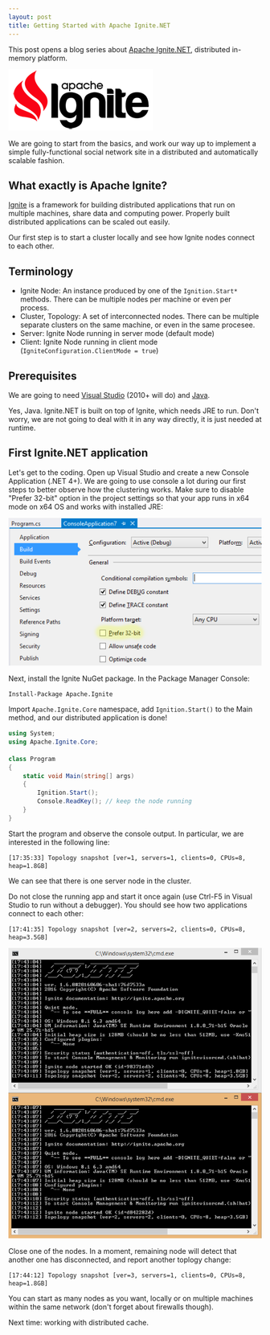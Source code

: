 ```yaml
---
layout: post
title: Getting Started with Apache Ignite.NET
---
```


This post opens a blog series about [Apache Ignite.NET](https://apacheignite-net.readme.io/), distributed in-memory platform.

![ignite logo](../images/ignite_logo.png)

We are going to start from the basics, and work our way up to implement a simple fully-functional social network site in a distributed and automatically scalable fashion.

## What exactly is Apache Ignite?

[Ignite](https://ignite.apache.org) is a framework for building distributed applications that run on multiple machines, share data and computing power. 
Properly built distributed applications can be scaled out easily.

Our first step is to start a cluster locally and see how Ignite nodes connect to each other.

## Terminology
* Ignite Node: An instance produced by one of the ```Ignition.Start*``` methods. There can be multiple nodes per machine or even per process. 
* Cluster, Topology: A set of interconnected nodes. There can be multiple separate clusters on the same machine, or even in the same procesee.
* Server: Ignite Node running in server mode (default mode)
* Client: Ignite Node running in client mode (```IgniteConfiguration.ClientMode = true```)

## Prerequisites
We are going to need [Visual Studio](https://www.visualstudio.com/) (2010+ will do) and [Java](https://java.com/en/download/). 

Yes, Java. Ignite.NET is built on top of Ignite, which needs JRE to run. Don't worry, we are not going to deal with it in any way directly, it is just needed at runtime.   

## First Ignite.NET application
Let's get to the coding. Open up Visual Studio and create a new Console Application (.NET 4+). We are going to use console a lot during our first steps to better observe how the clustering works.
Make sure to disable "Prefer 32-bit" option in the project settings so that your app runs in x64 mode on x64 OS and works with installed JRE:

![Disable Prefer 32-bit](../images/prefer32bit.png) 

Next, install the Ignite NuGet package. In the Package Manager Console: 

```
Install-Package Apache.Ignite
```

Import `Apache.Ignite.Core` namespace, add `Ignition.Start()` to the Main method, and our distributed application is done!

```cs
using System;
using Apache.Ignite.Core;

class Program
{
    static void Main(string[] args)
    {
        Ignition.Start();
        Console.ReadKey(); // keep the node running
    }
}
```

Start the program and observe the console output. In particular, we are interested in the following line:

```
[17:35:33] Topology snapshot [ver=1, servers=1, clients=0, CPUs=8, heap=1.8GB]
```
We can see that there is one server node in the cluster. 

Do not close the running app and start it once again (use Ctrl-F5 in Visual Studio to run without a debugger). You should see how two applications connect to each other:

```
[17:41:35] Topology snapshot [ver=2, servers=2, clients=0, CPUs=8, heap=3.5GB]
```

![cosole output](../images/topology_snapshot.png)

Close one of the nodes. In a moment, remaining node will detect that another one has disconnected, and report another toplogy change:

```
[17:44:12] Topology snapshot [ver=3, servers=1, clients=0, CPUs=8, heap=1.8GB]
``` 

You can start as many nodes as you want, locally or on multiple machines within the same network (don't forget about firewalls though).

Next time: working with distributed cache.   